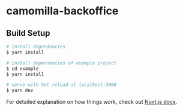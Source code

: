 # camomilla-backoffice

## Build Setup

```bash
# install dependencies
$ yarn install

# install dependencies of example project
$ cd example
$ yarn install

# serve with hot reload at localhost:3000
$ yarn dev

```

For detailed explanation on how things work, check out [Nuxt.js docs](https://nuxtjs.org).
